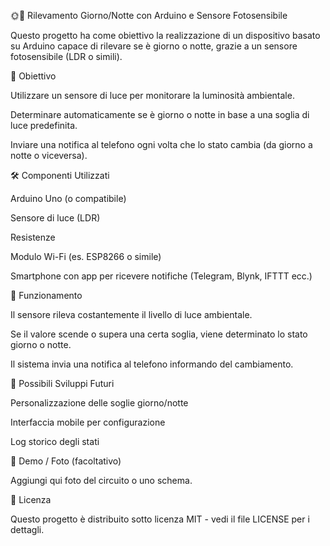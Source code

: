 🌞🌙 Rilevamento Giorno/Notte con Arduino e Sensore Fotosensibile

Questo progetto ha come obiettivo la realizzazione di un dispositivo basato su Arduino capace di rilevare se è giorno o notte, grazie a un sensore fotosensibile (LDR o simili).

🎯 Obiettivo

Utilizzare un sensore di luce per monitorare la luminosità ambientale.

Determinare automaticamente se è giorno o notte in base a una soglia di luce predefinita.

Inviare una notifica al telefono ogni volta che lo stato cambia (da giorno a notte o viceversa).

🛠️ Componenti Utilizzati

Arduino Uno (o compatibile)

Sensore di luce (LDR)

Resistenze

Modulo Wi-Fi (es. ESP8266 o simile)

Smartphone con app per ricevere notifiche (Telegram, Blynk, IFTTT ecc.)

🔔 Funzionamento

Il sensore rileva costantemente il livello di luce ambientale.

Se il valore scende o supera una certa soglia, viene determinato lo stato giorno o notte.

Il sistema invia una notifica al telefono informando del cambiamento.

🚀 Possibili Sviluppi Futuri

Personalizzazione delle soglie giorno/notte

Interfaccia mobile per configurazione

Log storico degli stati

📸 Demo / Foto (facoltativo)

Aggiungi qui foto del circuito o uno schema.

📄 Licenza

Questo progetto è distribuito sotto licenza MIT - vedi il file LICENSE per i dettagli.
